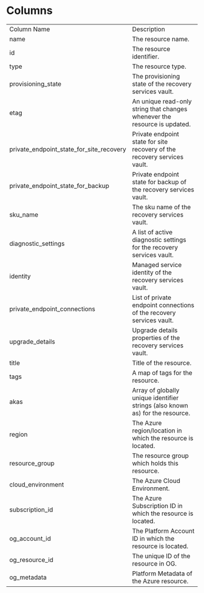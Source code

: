 # Columns  

<table>
	<tr><td>Column Name</td><td>Description</td></tr>
	<tr><td>name</td><td>The resource name.</td></tr>
	<tr><td>id</td><td>The resource identifier.</td></tr>
	<tr><td>type</td><td>The resource type.</td></tr>
	<tr><td>provisioning_state</td><td>The provisioning state of the recovery services vault.</td></tr>
	<tr><td>etag</td><td>An unique read-only string that changes whenever the resource is updated.</td></tr>
	<tr><td>private_endpoint_state_for_site_recovery</td><td>Private endpoint state for site recovery of the recovery services vault.</td></tr>
	<tr><td>private_endpoint_state_for_backup</td><td>Private endpoint state for backup of the recovery services vault.</td></tr>
	<tr><td>sku_name</td><td>The sku name of the recovery services vault.</td></tr>
	<tr><td>diagnostic_settings</td><td>A list of active diagnostic settings for the recovery services vault.</td></tr>
	<tr><td>identity</td><td>Managed service identity of the recovery services vault.</td></tr>
	<tr><td>private_endpoint_connections</td><td>List of private endpoint connections of the recovery services vault.</td></tr>
	<tr><td>upgrade_details</td><td>Upgrade details properties of the recovery services vault.</td></tr>
	<tr><td>title</td><td>Title of the resource.</td></tr>
	<tr><td>tags</td><td>A map of tags for the resource.</td></tr>
	<tr><td>akas</td><td>Array of globally unique identifier strings (also known as) for the resource.</td></tr>
	<tr><td>region</td><td>The Azure region/location in which the resource is located.</td></tr>
	<tr><td>resource_group</td><td>The resource group which holds this resource.</td></tr>
	<tr><td>cloud_environment</td><td>The Azure Cloud Environment.</td></tr>
	<tr><td>subscription_id</td><td>The Azure Subscription ID in which the resource is located.</td></tr>
	<tr><td>og_account_id</td><td>The Platform Account ID in which the resource is located.</td></tr>
	<tr><td>og_resource_id</td><td>The unique ID of the resource in OG.</td></tr>
	<tr><td>og_metadata</td><td>Platform Metadata of the Azure resource.</td></tr>
</table>